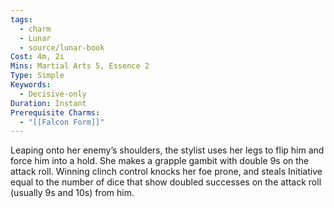 ```yaml
---
tags:
  - charm
  - Lunar
  - source/lunar-book
Cost: 4m, 2i
Mins: Martial Arts 5, Essence 2
Type: Simple
Keywords:
  - Decisive-only
Duration: Instant
Prerequisite Charms:
  - "[[Falcon Form]]"
---
```

Leaping onto her enemy’s shoulders, the stylist uses her legs to flip him and force him into a hold. She makes a grapple gambit with double 9s on the attack roll. Winning clinch control knocks her foe prone, and steals Initiative equal to the number of dice that show doubled successes on the attack roll (usually 9s and 10s) from him.